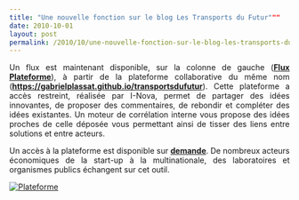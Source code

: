 ```yaml
---
title: "Une nouvelle fonction sur le blog Les Transports du Futur"""
date: 2010-10-01
layout: post
permalink: /2010/10/une-nouvelle-fonction-sur-le-blog-les-transports-du-futur.html
---
```


<p style="text-align: justify">Un flux est maintenant disponible, sur la colonne de gauche (<strong><a href="/plateformetdf/" target="_blank">Flux Plateforme</a></strong>), à partir de la plateforme collaborative du même nom (<strong><a href="https://gabrielplassat.github.io/transportsdufutur">https://gabrielplassat.github.io/transportsdufutur</a></strong>). Cette plateforme a accès restreint, réalisée par I-Nova, permet de partager des idées innovantes, de proposer des commentaires, de rebondir et compléter des idées existantes. Un moteur de corrélation interne vous propose des idées proches de celle déposée vous permettant ainsi de tisser des liens entre solutions et entre acteurs.</p> <p style="text-align: justify">Un accès à la plateforme est disponible sur <strong><a href="mailto:gabriel.plassat@ademe.fr" target="_blank">demande</a></strong>. De nombreux acteurs économiques de la start-up à la multinationale, des laboratoires et organismes publics échangent sur cet outil.</p> <p><a href="/wp-content/uploads/sites/6/old/6a0120a66d2ad4970b013487e48b99970c-800wi.jpg" rel="lightbox"><img alt="Plateforme" class="asset  asset-image at-xid-6a0120a66d2ad4970b013487e48b99970c" src="/wp-content/uploads/sites/6/old/6a0120a66d2ad4970b013487e48b99970c-500wi.jpg" style="margin-left: auto;margin-right: auto" title="Plateforme" /></a> <br /> </p>